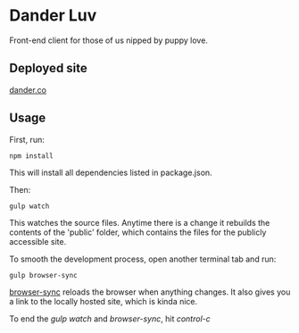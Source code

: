 # Dander Luv

Front-end client for those of us nipped by puppy love.

## Deployed site
[dander.co](https://dander.co)

## Usage
First, run:

```npm install```

This will install all dependencies listed in package.json.

Then:

```gulp watch```

This watches the source files. Anytime there is a change it rebuilds the contents of the 'public' folder, which contains the files for the publicly accessible site.

To smooth the development process, open another terminal tab and run:

```gulp browser-sync```

[browser-sync](https://www.npmjs.com/package/browser-sync) reloads the browser when anything changes. It also gives you a link to the locally hosted site, which is kinda nice.

To end the *gulp watch* and *browser-sync*, hit *control-c*
